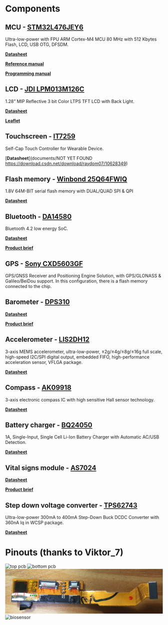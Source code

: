 
# Components

## MCU - [STM32L476JEY6](https://www.st.com/en/microcontrollers-microprocessors/stm32l476je.html)

Ultra-low-power with FPU ARM Cortex-M4 MCU 80 MHz with 512 Kbytes Flash, LCD, USB OTG, DFSDM.

[**Datasheet**](documents/STM32L476JEY6/DS10198.pdf)

[**Reference manual**](documents/STM32L476JEY6/RM0351.pdf)

[**Programming manual**](documents/STM32L476JEY6/PM0214.pdf)


## LCD - [JDI LPM013M126C](https://www.j-display.com/english/product/reflective.html)

1.28” MIP Reflective 3 bit Color LTPS TFT LCD with Back Light.

[**Datasheet**](documents/LPM013M126C/5LPM013M126C_specification_ver03.pdf)

[**Leaflet**](documents/LPM013M126C/5LL_1.28_square_BL_LPM013M126C.pdf)


## Touchscreen - [IT7259](http://www.ite.com.tw/en/product/view?mid=112)

Self-Cap Touch Controller for Wearable Device.

[**Datasheet**](documents/NOT YET FOUND https://download.csdn.net/download/raydom07/10628349)


## Flash memory - [Winbond 25Q64FWIQ](Winbond%2025Q64FWIQ)

1.8V 64M-BIT serial flash memory with DUAL/QUAD SPI & QPI

[**Datasheet**](documents/25Q64FWIQ/w25q64fw_revk_07012016_sfdp.pdf)


## Bluetooth - [DA14580](https://www.dialog-semiconductor.com/products/connectivity/bluetooth-low-energy/smartbond-da14580-and-da14583)

Bluetooth 4.2 low energy SoC.

[**Datasheet**](documents/DA14580/da14580_fs_3v4.pdf)

[**Product brief**](documents/DA14580/smartbond_da1458x_family_product_brief_hr.pdf)


## GPS - [Sony CXD5603GF](https://www.sony-semicon.co.jp/products_en/gps/index.html)

GPS/GNSS Receiver and Positioning Engine Solution, with GPS/GLONASS & Galileo/BeiDou support.
In this configuration, there is a flash memory connected to the chip.

## Barometer - [DPS310](https://www.infineon.com/cms/en/product/sensor/barometric-pressure-sensor-for-consumer-applications/dps310/)

[**Datasheet**](documents/DPS310/Infineon-DPS310-DS-v01_00-EN.pdf)

[**Product brief**](documents/DPS310/Infineon-DPS310_Pressure_Sensor-PB-v02_00-EN.pdf)


## Accelerometer - [LIS2DH12](https://www.st.com/en/mems-and-sensors/lis2dh12.html)

3-axis MEMS accelerometer, ultra-low-power, ±2g/±4g/±8g/±16g full scale, high-speed I2C/SPI digital output, embedded FIFO, high-performance acceleration sensor, VFLGA package.

[**Datasheet**](documents/LIS2DH12/lis2dh12.pdf)

## Compass - [AK09918](https://www.digikey.com/catalog/en/partgroup/ak09918/70323)

3-axis electronic compass IC with high sensitive Hall sensor technology.

[**Datasheet**](documents/AK09918/AK09918C.pdf)


## Battery charger - [BQ24050](http://www.ti.com/product/BQ24050#)

1A, Single-Input, Single Cell Li-Ion Battery Charger with Automatic AC/USB Detection.

[**Datasheet**](documents/BQ24050/bq24050.pdf)


## Vital signs module - [AS7024](https://ams.com/as7024)

[**Datasheet**](documents/AS7024/AS7024_DS000469_4-00.pdf)

[**Product brief**](documents/AS7024/AS7024_FS000207_2-00.pdf)


## Step down voltage converter - [TPS62743](http://www.ti.com/product/TPS62743)

Ultra-low-power 300mA to 400mA Step-Down Buck DCDC Converter with 360nA Iq in WCSP package.

[**Datasheet**](documents/TPS62743/tps62743.pdf)



# Pinouts (thanks to Viktor_7)

![top pcb](images/Amazfit_BIP_top_00.png)
![bottom pcb](images/Amazfit_BIP_bot_00.png)
![lcd](images/Amazfit_BIP_LCD_00.png)
![biosensor](images/Amazfit_BIP_biosensors.png)

